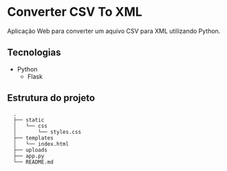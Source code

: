 # Converter CSV To XML
Aplicação Web para converter um aquivo CSV para XML utilizando Python.

## Tecnologias
* Python
  * Flask

## Estrutura do projeto

```
  .
  ├── static
  │   └── css
  │       └── styles.css
  ├── templates
  │   └── index.html
  ├── uploads
  ├── app.py
  └── README.md
```
